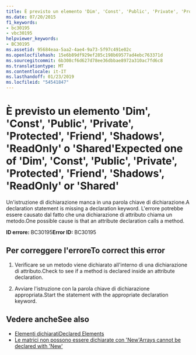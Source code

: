 ```yaml
---
title: È previsto un elemento 'Dim', 'Const', 'Public', 'Private', 'Protected', 'Friend', 'Shadows', 'ReadOnly' o 'Shared'
ms.date: 07/20/2015
f1_keywords:
- bc30195
- vbc30195
helpviewer_keywords:
- BC30195
ms.assetid: 95684eaa-5aa2-4ae4-9a73-5f97c491e02c
ms.openlocfilehash: 15e6b89df929ef285c198b69577ad4ebc763371d
ms.sourcegitcommit: 6b308cf6d627d78ee36dbbae8972a310ac7fd6c8
ms.translationtype: MT
ms.contentlocale: it-IT
ms.lasthandoff: 01/23/2019
ms.locfileid: "54541847"
---
```

# <a name="expected-one-of-dim-const-public-private-protected-friend-shadows-readonly-or-shared"></a><span data-ttu-id="d7ec9-102">È previsto un elemento 'Dim', 'Const', 'Public', 'Private', 'Protected', 'Friend', 'Shadows', 'ReadOnly' o 'Shared'</span><span class="sxs-lookup"><span data-stu-id="d7ec9-102">Expected one of 'Dim', 'Const', 'Public', 'Private', 'Protected', 'Friend', 'Shadows', 'ReadOnly' or 'Shared'</span></span>
<span data-ttu-id="d7ec9-103">Un'istruzione di dichiarazione manca in una parola chiave di dichiarazione.</span><span class="sxs-lookup"><span data-stu-id="d7ec9-103">A declaration statement is missing a declaration keyword.</span></span> <span data-ttu-id="d7ec9-104">L'errore potrebbe essere causato dal fatto che una dichiarazione di attributo chiama un metodo.</span><span class="sxs-lookup"><span data-stu-id="d7ec9-104">One possible cause is that an attribute declaration calls a method.</span></span>  
  
 <span data-ttu-id="d7ec9-105">**ID errore:** BC30195</span><span class="sxs-lookup"><span data-stu-id="d7ec9-105">**Error ID:** BC30195</span></span>  
  
## <a name="to-correct-this-error"></a><span data-ttu-id="d7ec9-106">Per correggere l'errore</span><span class="sxs-lookup"><span data-stu-id="d7ec9-106">To correct this error</span></span>  
  
1.  <span data-ttu-id="d7ec9-107">Verificare se un metodo viene dichiarato all'interno di una dichiarazione di attributo.</span><span class="sxs-lookup"><span data-stu-id="d7ec9-107">Check to see if a method is declared inside an attribute declaration.</span></span>  
  
2.  <span data-ttu-id="d7ec9-108">Avviare l'istruzione con la parola chiave di dichiarazione appropriata.</span><span class="sxs-lookup"><span data-stu-id="d7ec9-108">Start the statement with the appropriate declaration keyword.</span></span>  
  
## <a name="see-also"></a><span data-ttu-id="d7ec9-109">Vedere anche</span><span class="sxs-lookup"><span data-stu-id="d7ec9-109">See also</span></span>
- [<span data-ttu-id="d7ec9-110">Elementi dichiarati</span><span class="sxs-lookup"><span data-stu-id="d7ec9-110">Declared Elements</span></span>](../../visual-basic/programming-guide/language-features/declared-elements/index.md)
- [<span data-ttu-id="d7ec9-111">Le matrici non possono essere dichiarate con 'New'</span><span class="sxs-lookup"><span data-stu-id="d7ec9-111">Arrays cannot be declared with 'New'</span></span>](../../visual-basic/misc/bc30053.md)
